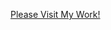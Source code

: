 <a target="_blank" rel="noopener noreferrer" href="http://13.231.107.102">Please Visit My Work!</a>
